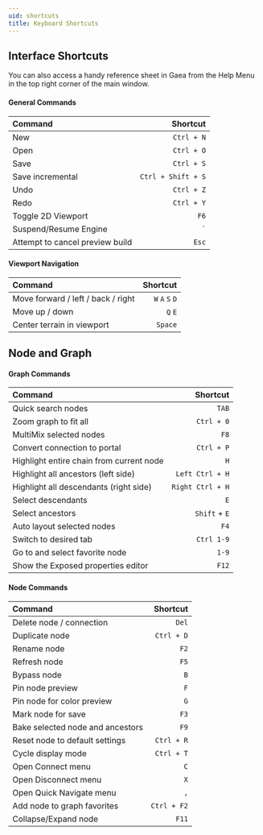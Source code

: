 ```yaml
---
uid: shortcuts
title: Keyboard Shortcuts
---
```



## Interface Shortcuts 

You can also access a handy reference sheet in Gaea from the Help Menu in the top right corner of the main window.

#### General Commands


| Command                         |           Shortcut |
| :------------------------------ | -----------------: |
| New                             |         `Ctrl + N` |
| Open                            |         `Ctrl + O` |
| Save                            |         `Ctrl + S` |
| Save incremental                | `Ctrl + Shift + S` |
| Undo                            |         `Ctrl + Z` |
| Redo                            |         `Ctrl + Y` |
| Toggle 2D Viewport              |               `F6` |
| Suspend/Resume Engine           |            `` ` `` |
| Attempt to cancel preview build |              `Esc` |

#### Viewport Navigation

| Command                            |        Shortcut |
| :--------------------------------- | --------------: |
| Move forward / left / back / right | `W` `A` `S` `D` |
| Move up / down                     |         `Q` `E` |
| Center terrain in viewport         |         `Space` |


## Node and Graph

#### Graph Commands

| Command                                  |         Shortcut |
| :--------------------------------------- | ---------------: |
| Quick search nodes                       |            `TAB` |
| Zoom graph to fit all                    |       `Ctrl + 0` |
| MultiMix selected nodes                  |             `F8` |
| Convert connection to portal             |       `Ctrl + P` |
| Highlight entire chain from current node |              `H` |
| Highlight all ancestors (left side)      |  `Left Ctrl + H` |
| Highlight all descendants (right side)   | `Right Ctrl + H` |
| Select descendants                       |              `E` |
| Select ancestors                         |    `Shift` + `E` |
| Auto layout selected nodes               |             `F4` |
| Switch to desired tab                    |       `Ctrl 1-9` |
| Go to and select favorite node           |            `1-9` |
| Show the Exposed properties editor       |            `F12` |


#### Node Commands

| Command                          |    Shortcut |
| :------------------------------- | ----------: |
| Delete node / connection         |       `Del` |
| Duplicate node                   |  `Ctrl + D` |
| Rename node                      |        `F2` |
| Refresh node                     |        `F5` |
| Bypass node                      |         `B` |
| Pin node preview                 |         `F` |
| Pin node for color preview       |         `G` |
| Mark node for save               |        `F3` |
| Bake selected node and ancestors |        `F9` |
| Reset node to default settings   |  `Ctrl + R` |
| Cycle display mode               |  `Ctrl + T` |
| Open Connect menu                |         `C` |
| Open Disconnect menu             |         `X` |
| Open Quick Navigate menu         |         `,` |
| Add node to graph favorites      | `Ctrl + F2` |
| Collapse/Expand node             |       `F11` |
